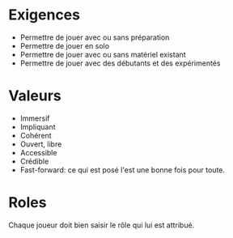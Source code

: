 # Exigences

* Permettre de jouer avec ou sans préparation
* Permettre de jouer en solo
* Permettre de jouer avec ou sans matériel existant
* Permettre de jouer avec des débutants et des expérimentés

# Valeurs

* Immersif
* Impliquant
* Cohérent
* Ouvert, libre
* Accessible
* Crédible
* Fast-forward: ce qui est posé l'est une bonne fois pour toute.

# Roles

Chaque joueur doit bien saisir le rôle qui lui est attribué. 